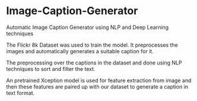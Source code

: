 # Image-Caption-Generator
Automatic Image Caption Generator using NLP and Deep Learning techniques


The Flickr 8k Dataset was used to train the model.
It preprocesses the images and automatically generates a suitable caption for it.

The preprocessing over the captions in the dataset and done using NLP techniques to sort and filter the text. 

An pretrained Xception model is used for feature extraction from image and then these features are paired up with our dataset to generate a caption in text format. 
